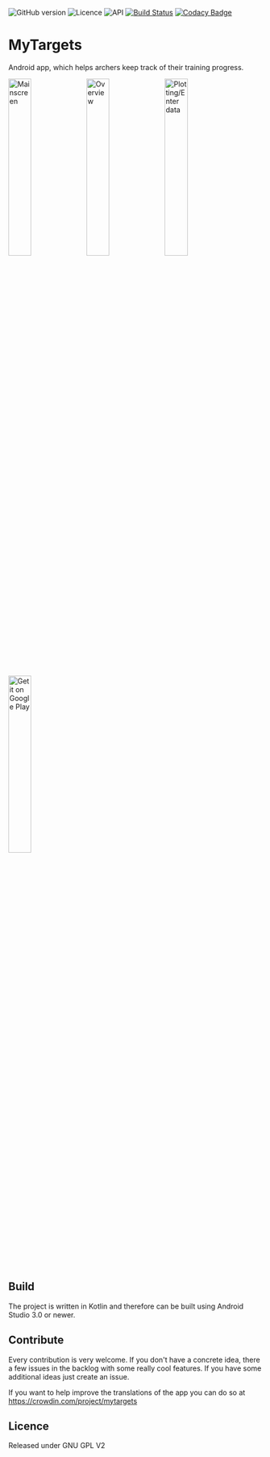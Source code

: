 ![GitHub version](https://img.shields.io/github/release/dreierf/mytargets.svg)
![Licence](https://img.shields.io/badge/licence-GNU%20GPLv2-blue.svg)
![API](https://img.shields.io/badge/API-16+-green.svg)
[![Build Status](https://travis-ci.org/DreierF/MyTargets.svg?branch=develop)](https://travis-ci.org/DreierF/MyTargets)
[![Codacy Badge](https://api.codacy.com/project/badge/Grade/7dbed6d9a63d4874b10adfd24a58ef9d)](https://www.codacy.com/app/dreier-florian/MyTargets?utm_source=github.com&amp;utm_medium=referral&amp;utm_content=DreierF/MyTargets&amp;utm_campaign=Badge_Grade)

# MyTargets
Android app, which helps archers keep track of their training progress.

<img src="https://raw.githubusercontent.com/DreierF/MyTargets/develop/app/src/main/art/screenshot/main.png" alt="Mainscreen" width="30%" > <img src="https://raw.githubusercontent.com/DreierF/MyTargets/develop/app/src/main/art/screenshot/overview.png" alt="Overview" width="30%" > <img src="https://raw.githubusercontent.com/DreierF/MyTargets/develop/app/src/main/art/screenshot/plotting.png" alt="Plotting/Enter data" width="30%" >

<a href="https://play.google.com/store/apps/details?id=de.dreier.mytargets">
<img alt="Get it on Google Play" src="http://steverichey.github.io/google-play-badge-svg/img/en_get.svg" width="30%" />
</a>

## Build ##
The project is written in Kotlin and therefore can be built using Android Studio 3.0 or newer.

## Contribute
Every contribution is very welcome.
If you don't have a concrete idea, there a few issues in the backlog with some really cool features. If you have some additional ideas just create an issue. 

If you want to help improve the translations of the app you can do so at https://crowdin.com/project/mytargets

## Licence ##
Released under GNU GPL V2

